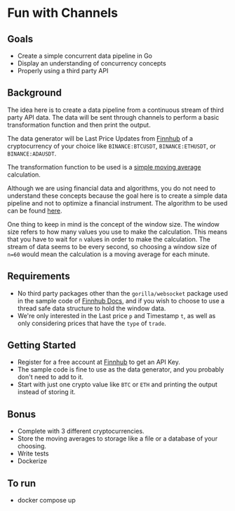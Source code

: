Fun with Channels
=================

## Goals

- Create a simple concurrent data pipeline in Go
- Display an understanding of concurrency concepts
- Properly using a third party API

## Background

The idea here is to create a data pipeline from a continuous stream of third party API data.  The data will be sent through channels to perform a basic transformation function and then print the output.

The data generator will be Last Price Updates from [Finnhub](https://finnhub.io/docs/api/websocket-trades) of a cryptocurrency of your choice like `BINANCE:BTCUSDT`, `BINANCE:ETHUSDT`, or `BINANCE:ADAUSDT`.

The transformation function to be used is a [simple moving average](https://www.investopedia.com/articles/active-trading/052014/how-use-moving-average-buy-stocks.asp) calculation.

Although we are using financial data and algorithms, you do not need to understand these concepts because the goal here is to create a simple data pipeline and not to optimize a financial instrument.  The algorithm to be used can be found [here](https://nestedsoftware.com/2018/03/20/calculating-a-moving-average-on-streaming-data-5a7k.22879.html).  

One thing to keep in mind is the concept of the window size.  The window size refers to how many values you use to make the calculation.  This means that you have to wait for `n` values in order to make the calculation.  The stream of data seems to be every second, so choosing a window size of `n=60` would mean the calculation is a moving average for each minute.

## Requirements
- No third party packages other than the `gorilla/websocket` package used in the sample code of [Finnhub Docs](https://finnhub.io/docs/api/websocket-trades), and if you wish to choose to use a thread safe data structure to hold the window data.
- We're only interested in the Last price `p` and Timestamp `t`, as well as only considering prices that have the `type` of `trade`.

## Getting Started
- Register for a free account at [Finnhub](https://finnhub.io/dashboard) to get an API Key.
- The sample code is fine to use as the data generator, and you probably don't need to add to it.
- Start with just one crypto value like `BTC` or `ETH` and printing the output instead of storing it.

## Bonus
- Complete with 3 different cryptocurrencies.
- Store the moving averages to storage like a file or a database of your choosing.
- Write tests
- Dockerize

## To run
- docker compose up
